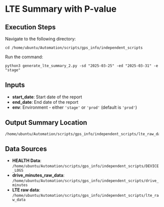 # LTE Summary with P-value

## Execution Steps

Navigate to the following directory:
```
cd /home/ubuntu/Automation/scripts/gps_info/independent_scripts
```

Run the command:
```
python3 generate_lte_summary_2.py -sd "2025-03-25" -ed "2025-03-31" -e "stage"
```

## Inputs
- **start_date**: Start date of the report
- **end_date**: End date of the report
- **env**: Environment - either `'stage'` or `'prod'` (default is `'prod'`)

## Output Summary Location
```
/home/ubuntu/Automation/scripts/gps_info/independent_scripts/lte_raw_data_summary.xlsx
```

## Data Sources
- **HEALTH Data**: `/home/ubuntu/Automation/scripts/gps_info/independent_scripts/DEVICE_LOGS`
- **drive_minutes_raw_data**: `/home/ubuntu/Automation/scripts/gps_info/independent_scripts/drive_minutes`
- **LTE raw data**: `/home/ubuntu/Automation/scripts/gps_info/independent_scripts/lte_raw_data`

